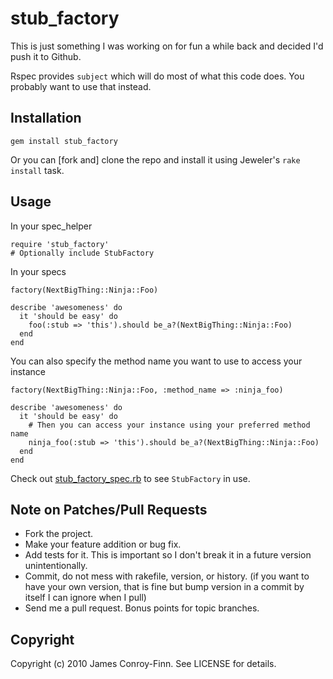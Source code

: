 # stub_factory

This is just something I was working on for fun a while back and decided I'd
push it to Github.

Rspec provides `subject` which will do most of what this code does. You
probably want to use that instead.

## Installation

    gem install stub_factory

Or you can \[fork and\] clone the repo and install it using Jeweler's `rake
install` task.

## Usage

In your spec_helper

    require 'stub_factory'
    # Optionally include StubFactory

In your specs

    factory(NextBigThing::Ninja::Foo)

    describe 'awesomeness' do
      it 'should be easy' do
        foo(:stub => 'this').should be_a?(NextBigThing::Ninja::Foo)
      end
    end

You can also specify the method name you want to use to access your instance

    factory(NextBigThing::Ninja::Foo, :method_name => :ninja_foo)

    describe 'awesomeness' do
      it 'should be easy' do
        # Then you can access your instance using your preferred method name
        ninja_foo(:stub => 'this').should be_a?(NextBigThing::Ninja::Foo)
      end
    end

Check out
[stub_factory_spec.rb](http://github.com/jcf/stub_factory/blob/master/spec/stub_factory_spec.rb)
to see `StubFactory` in use.

## Note on Patches/Pull Requests

* Fork the project.
* Make your feature addition or bug fix.
* Add tests for it. This is important so I don't break it in a
  future version unintentionally.
* Commit, do not mess with rakefile, version, or history.
  (if you want to have your own version, that is fine but bump version in a
  commit by itself I can ignore when I pull)
* Send me a pull request. Bonus points for topic branches.

## Copyright

Copyright (c) 2010 James Conroy-Finn. See LICENSE for details.

